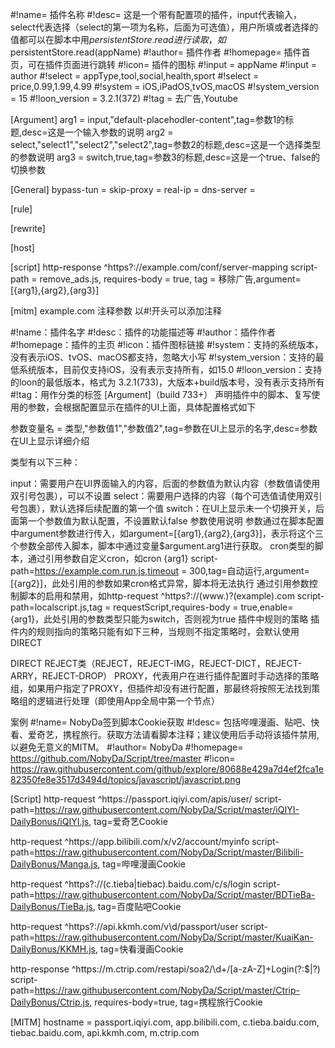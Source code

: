 #!name= 插件名称
#!desc= 这是一个带有配置项的插件，input代表输入，select代表选择（select的第一项为名称，后面为可选值），用户所填或者选择的值都可以在脚本中用$persistentStore.read进行读取，如$persistentStore.read(appName)
#!author= 插件作者
#!homepage= 插件首页，可在插件页面进行跳转
#!icon= 插件的图标
#!input = appName
#!input = author
#!select = appType,tool,social,health,sport
#!select = price,0.99,1.99,4.99
#!system = iOS,iPadOS,tvOS,macOS
#!system_version = 15
#!loon_version = 3.2.1(372)
#!tag = 去广告,Youtube

[Argument]
arg1 = input,"default-placehodler-content",tag=参数1的标题,desc=这是一个输入参数的说明
arg2 = select,"select1","select2","select2",tag=参数2的标题,desc=这是一个选择类型的参数说明
arg3 = switch,true,tag=参数3的标题,desc=这是一个true、false的切换参数

[General]
bypass-tun =
skip-proxy =
real-ip =
dns-server =

[rule]

[rewrite]

[host]

[script]
http-response ^https?:\/\/example\.com\/conf\/server-mapping script-path = remove_ads.js, requires-body = true, tag = 移除广告,argument=[{arg1},{arg2},{arg3}]

[mitm]
example.com
注释参数
以#!开头可以添加注释

#!name：插件名字
#!desc：插件的功能描述等
#!author：插件作者
#!homepage：插件的主页
#!icon：插件图标链接
#!system：支持的系统版本，没有表示iOS、tvOS、macOS都支持，忽略大小写
#!system_version：支持的最低系统版本，目前仅支持iOS，没有表示支持所有，如15.0
#!loon_version：支持的loon的最低版本，格式为 3.2.1(733)，大版本+build版本号，没有表示支持所有
#!tag：用作分类的标签
[Argument]（build 733+）
声明插件中的脚本、复写使用的参数，会根据配置显示在插件的UI上面，具体配置格式如下

参数变量名 = 类型,"参数值1","参数值2",tag=参数在UI上显示的名字,desc=参数在UI上显示详细介绍

类型有以下三种：

input：需要用户在UI界面输入的内容，后面的参数值为默认内容（参数值请使用双引号包裹），可以不设置
select：需要用户选择的内容（每个可选值请使用双引号包裹），默认选择后续配置的第一个值
switch：在UI上显示未一个切换开关，后面第一个参数值为默认配置，不设置默认false
参数使用说明
参数通过在脚本配置中argument参数进行传入，如argument=[{arg1},{arg2},{arg3}]，表示将这个三个参数全部传入脚本，脚本中通过变量$argument.arg1进行获取。
cron类型的脚本，通过引用参数自定义cron，如cron {arg1} script-path=https://example.com.run.js,timeout = 300,tag=自动运行,argument=[{arg2}]，此处引用的参数如果cron格式异常，脚本将无法执行
通过引用参数控制脚本的启用和禁用，如http-request ^https?:\/\/(www.)?(example)\.com script-path=localscript.js,tag = requestScript,requires-body = true,enable={arg1}，此处引用的参数类型只能为switch，否则视为true
插件中规则的策略
插件内的规则指向的策略只能有如下三种，当规则不指定策略时，会默认使用DIRECT

DIRECT
REJECT类（REJECT，REJECT-IMG，REJECT-DICT，REJECT-ARRY，REJECT-DROP）
PROXY，代表用户在进行插件配置时手动选择的策略组，如果用户指定了PROXY，但插件却没有进行配置，那最终将按照无法找到策略组的逻辑进行处理（即使用App全局中第一个节点）


案例
#!name= NobyDa签到脚本Cookie获取
#!desc= 包括哔哩漫画、贴吧、快看、爱奇艺，携程旅行。获取方法请看脚本注释；建议使用后手动将该插件禁用, 以避免无意义的MITM。
#!author= NobyDa
#!homepage= https://github.com/NobyDa/Script/tree/master
#!icon= https://raw.githubusercontent.com/github/explore/80688e429a7d4ef2fca1e82350fe8e3517d3494d/topics/javascript/javascript.png

[Script]
http-request ^https:\/\/passport\.iqiyi\.com\/apis\/user\/ script-path=https://raw.githubusercontent.com/NobyDa/Script/master/iQIYI-DailyBonus/iQIYI.js, tag=爱奇艺Cookie

http-request ^https:\/\/app\.bilibili\.com\/x\/v2\/account\/myinfo script-path=https://raw.githubusercontent.com/NobyDa/Script/master/Bilibili-DailyBonus/Manga.js, tag=哔哩漫画Cookie

http-request ^https?:\/\/(c\.tieba|tiebac)\.baidu\.com\/c\/s\/login script-path=https://raw.githubusercontent.com/NobyDa/Script/master/BDTieBa-DailyBonus/TieBa.js, tag=百度贴吧Cookie

http-request ^https?:\/\/api\.kkmh\.com\/v\d\/passport\/user script-path=https://raw.githubusercontent.com/NobyDa/Script/master/KuaiKan-DailyBonus/KKMH.js, tag=快看漫画Cookie

http-response ^https:\/\/m\.ctrip\.com\/restapi\/soa2\/\d+\/[a-zA-Z]+Login(?:$|\?) script-path=https://raw.githubusercontent.com/NobyDa/Script/master/Ctrip-DailyBonus/Ctrip.js, requires-body=true, tag=携程旅行Cookie

[MITM]
hostname = passport.iqiyi.com, app.bilibili.com, c.tieba.baidu.com, tiebac.baidu.com, api.kkmh.com, m.ctrip.com